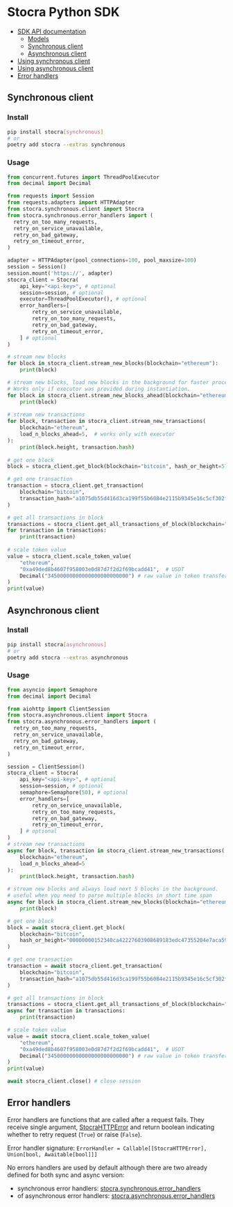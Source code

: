 # Stocra Python SDK
- [SDK API documentation](https://vokracko.github.io/stocra-sdk-python/)
  - [Models](https://vokracko.github.io/stocra-sdk-python/stocra/models.html)
  - [Synchronous client](https://vokracko.github.io/stocra-sdk-python/stocra/synchronous/client.html)
  - [Asynchronous client](https://vokracko.github.io/stocra-sdk-python/stocra/asynchronous/client.html)
- [Using synchronous client](#synchronous-client)
- [Using asynchronous client](#asynchronous-client)
- [Error handlers](#error-handlers)

## Synchronous client
### Install
```bash
pip install stocra[synchronous]
# or
poetry add stocra --extras synchronous
```
### Usage
```python
from concurrent.futures import ThreadPoolExecutor
from decimal import Decimal

from requests import Session
from requests.adapters import HTTPAdapter
from stocra.synchronous.client import Stocra
from stocra.synchronous.error_handlers import (
  retry_on_too_many_requests, 
  retry_on_service_unavailable,
  retry_on_bad_gateway,
  retry_on_timeout_error,
)

adapter = HTTPAdapter(pool_connections=100, pool_maxsize=100)
session = Session()
session.mount('https://', adapter)
stocra_client = Stocra(
    api_key="<api-key>", # optional
    session=session, # optional
    executor=ThreadPoolExecutor(), # optional
    error_handlers=[ 
        retry_on_service_unavailable,
        retry_on_too_many_requests,
        retry_on_bad_gateway,
        retry_on_timeout_error,
    ] # optional
)

# stream new blocks
for block in stocra_client.stream_new_blocks(blockchain="ethereum"):
    print(block)

# stream new blocks, load new blocks in the background for faster processing. 
# Works only if executor was provided during instantiation.
for block in stocra_client.stream_new_blocks_ahead(blockchain="ethereum", n_blocks_ahead=5):
    print(block)
    
# stream new transactions
for block, transaction in stocra_client.stream_new_transactions(
    blockchain="ethereum", 
    load_n_blocks_ahead=5,  # works only with executor 
):
    print(block.height, transaction.hash)
    
# get one block
block = stocra_client.get_block(blockchain="bitcoin", hash_or_height=57043)

# get one transaction
transaction = stocra_client.get_transaction(
    blockchain="bitcoin", 
    transaction_hash="a1075db55d416d3ca199f55b6084e2115b9345e16c5cf302fc80e9d5fbf5d48d"
)

# get all transactions in block
transactions = stocra_client.get_all_transactions_of_block(blockchain="bitcoin", block=block) 
for transaction in transactions:
    print(transaction)
    
# scale token value
value = stocra_client.scale_token_value(
    "ethereum", 
    "0xa49ded8b4607f958003e0d87d7f2d2f69bcadd41",  # USDT
    Decimal("34500000000000000000000000") # raw value in token transfer
)
print(value)
```
## Asynchronous client
### Install
```bash
pip install stocra[asynchronous]
# or
poetry add stocra --extras asynchronous
```
### Usage
```python
from asyncio import Semaphore
from decimal import Decimal

from aiohttp import ClientSession
from stocra.asynchronous.client import Stocra
from stocra.asynchronous.error_handlers import (
  retry_on_too_many_requests, 
  retry_on_service_unavailable,
  retry_on_bad_gateway,
  retry_on_timeout_error,
)

session = ClientSession()
stocra_client = Stocra(
    api_key="<api-key>", # optional
    session=session, # optional
    semaphore=Semaphore(50), # optional
    error_handlers=[
        retry_on_service_unavailable,
        retry_on_too_many_requests,
        retry_on_bad_gateway,
        retry_on_timeout_error,
    ] # optional
)
# stream new transactions
async for block, transaction in stocra_client.stream_new_transactions(
    blockchain="ethereum", 
    load_n_blocks_ahead=5
):
    print(block.height, transaction.hash)

# stream new blocks and always load next 5 blocks in the background.
# useful when you need to parse multiple blocks in short time span
async for block in stocra_client.stream_new_blocks(blockchain="ethereum", n_blocks_ahead=5):
    print(block)

# get one block
block = await stocra_client.get_block(
    blockchain="bitcoin",
    hash_or_height="00000000152340ca42227603908689183edc47355204e7aca59383b0aaac1fd8"
)

# get one transaction
transaction = await stocra_client.get_transaction(
    blockchain="bitcoin",
    transaction_hash="a1075db55d416d3ca199f55b6084e2115b9345e16c5cf302fc80e9d5fbf5d48d", 
)

# get all transactions in block
transactions = stocra_client.get_all_transactions_of_block(blockchain="bitcoin", block=block)
async for transaction in transactions:
    print(transaction)

# scale token value
value = await stocra_client.scale_token_value(
    "ethereum", 
    "0xa49ded8b4607f958003e0d87d7f2d2f69bcadd41",  # USDT
    Decimal("34500000000000000000000000") # raw value in token transfer
)
print(value)

await stocra_client.close() # close session
```
## Error handlers
Error handlers are functions that are called after a request fails. 
They receive single argument, [StocraHTTPError](https://vokracko.github.io/stocra-sdk-python/stocra/models.html#StocraHTTPError) 
and return boolean indicating whether to retry request (`True`) or raise (`False`).

Error handler signature: `ErrorHandler = Callable[[StocraHTTPError], Union[bool, Awaitable[bool]]]`

No errors handlers are used by default although there are two already defined for both sync and async version: 
- synchronous error handlers: [stocra.synchronous.error_handlers](https://vokracko.github.io/stocra-sdk-python/stocra/synchronous/error_handlers.html)
- of asynchronous error handlers: [stocra.asynchronous.error_handlers](https://vokracko.github.io/stocra-sdk-python/stocra/asynchronous/error_handlers.html)
